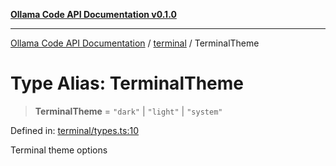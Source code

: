 [**Ollama Code API Documentation v0.1.0**](../../README.md)

***

[Ollama Code API Documentation](../../modules.md) / [terminal](../README.md) / TerminalTheme

# Type Alias: TerminalTheme

> **TerminalTheme** = `"dark"` \| `"light"` \| `"system"`

Defined in: [terminal/types.ts:10](https://github.com/erichchampion/ollama-code/blob/f579fc18d250ee6a96568b59118babb3bbd950b6/ollama-code/src/terminal/types.ts#L10)

Terminal theme options
